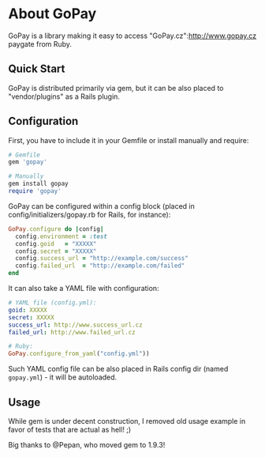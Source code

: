 # About GoPay

GoPay is a library making it easy to access "GoPay.cz":http://www.gopay.cz paygate from Ruby.

## Quick Start

GoPay is distributed primarily via gem, but it can be also placed to "vendor/plugins" as a Rails plugin.

## Configuration

First, you have to include it in your Gemfile or install manually and require:

```ruby
# Gemfile
gem 'gopay'

# Manually
gem install gopay
require 'gopay'
```

GoPay can be configured within a config block (placed in config/initializers/gopay.rb for Rails, for instance):

```ruby
GoPay.configure do |config|
  config.environment = :test
  config.goid   = "XXXXX"
  config.secret = "XXXXX"
  config.success_url = "http://example.com/success"
  config.failed_url  = "http://example.com/failed"
end
```

It can also take a YAML file with configuration:

```yaml
# YAML file (config.yml):
goid: XXXXX
secret: XXXXX
success_url: http://www.success_url.cz
failed_url: http://www.failed_url.cz
```

```ruby
# Ruby:
GoPay.configure_from_yaml("config.yml"))
```

Such YAML config file can be also placed in Rails config dir (named `gopay.yml`) - it will be autoloaded.

## Usage

While gem is under decent construction, I removed old usage example in favor of tests that are actual as hell! ;)

Big thanks to @Pepan, who moved gem to 1.9.3!
